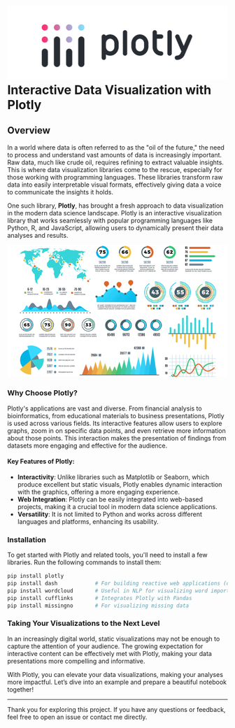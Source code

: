 
# ![Plotly Logo](Plotly-logo.png) Interactive Data Visualization with Plotly

## Overview

In a world where data is often referred to as the "oil of the future," the need to process and understand vast amounts of data is increasingly important. Raw data, much like crude oil, requires refining to extract valuable insights. This is where data visualization libraries come to the rescue, especially for those working with programming languages. These libraries transform raw data into easily interpretable visual formats, effectively giving data a voice to communicate the insights it holds.

One such library, **Plotly**, has brought a fresh approach to data visualization in the modern data science landscape. Plotly is an interactive visualization library that works seamlessly with popular programming languages like Python, R, and JavaScript, allowing users to dynamically present their data analyses and results.

![Data Visualization](Data-Visualization.png)

### Why Choose Plotly?

Plotly's applications are vast and diverse. From financial analysis to bioinformatics, from educational materials to business presentations, Plotly is used across various fields. Its interactive features allow users to explore graphs, zoom in on specific data points, and even retrieve more information about those points. This interaction makes the presentation of findings from datasets more engaging and effective for the audience.

#### Key Features of Plotly:

- **Interactivity**: Unlike libraries such as Matplotlib or Seaborn, which produce excellent but static visuals, Plotly enables dynamic interaction with the graphics, offering a more engaging experience.
- **Web Integration**: Plotly can be easily integrated into web-based projects, making it a crucial tool in modern data science applications.
- **Versatility**: It is not limited to Python and works across different languages and platforms, enhancing its usability.

### Installation

To get started with Plotly and related tools, you'll need to install a few libraries. Run the following commands to install them:

```bash
pip install plotly
pip install dash            # For building reactive web applications (dashboards)
pip install wordcloud       # Useful in NLP for visualizing word importance
pip install cufflinks       # Integrates Plotly with Pandas
pip install missingno       # For visualizing missing data
```

### Taking Your Visualizations to the Next Level

In an increasingly digital world, static visualizations may not be enough to capture the attention of your audience. The growing expectation for interactive content can be effectively met with Plotly, making your data presentations more compelling and informative.

With Plotly, you can elevate your data visualizations, making your analyses more impactful. Let’s dive into an example and prepare a beautiful notebook together!

---

Thank you for exploring this project. If you have any questions or feedback, feel free to open an issue or contact me directly.
